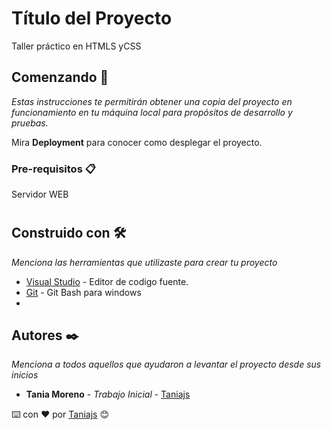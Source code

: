 # Título del Proyecto

Taller práctico en HTMLS yCSS

## Comenzando 🚀

_Estas instrucciones te permitirán obtener una copia del proyecto en funcionamiento en tu máquina local para propósitos de desarrollo y pruebas._

Mira **Deployment** para conocer como desplegar el proyecto.


### Pre-requisitos 📋

Servidor WEB
#

## Construido con 🛠️

_Menciona las herramientas que utilizaste para crear tu proyecto_

* [Visual Studio](https://code.visualstudio.com/) - Editor de codigo fuente.
* [Git](https://git--scm-com.translate.goog/downloads?_x_tr_sl=en&_x_tr_tl=es&_x_tr_hl=es&_x_tr_pto=tc) - Git Bash para windows
* 


## Autores ✒️

_Menciona a todos aquellos que ayudaron a levantar el proyecto desde sus inicios_

* **Tania Moreno** - *Trabajo Inicial* - [Taniajs](https://github.com/Tania-Pollito)



⌨️ con ❤️ por [Taniajs](https://github.com/Tania-Pollito) 😊